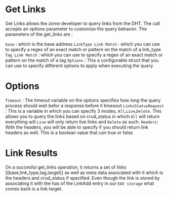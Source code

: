 # Get Links
Get Links allows the zome developer to query links from the DHT. The call accepts an options parameter to customize the query behavior. The parameters of the get_links are : 

`base` : which is the base address
`LinkType Link Match` : which you can use to specify a regex of an exact match or pattern on the match of a link_type
`Tag Link Match` : which you can use to specify a regex of an exact match or pattern on the match of a tag
`Options` : This a configurable struct that you can use to specify different options to apply when executing the query.

# Options
`Timeout` : The timeout variable on the options specifies how long the query process should wait befor a response before it timesout
`LinksStatusRequest` : This is a variable in which you can specify 3 modes, `All`,`Live`,`Delete`. This allows you to query the links based on crud_status in which `All` will return everything will `Live` will only return live links and `Delete` as such.
`Headers`: With the headers, you will be able to specify if you should return link headers as well. This is a boolean value that can true or false


# Link Results

On a succesful get_links operation, it returns a set of links [(base,link_type,tag,target)] as well as meta data associated with it which is the headers and crud_status if specified. Even though the link is stored by associating it with the has of the LinkAdd entry in our `EAV storage` what comes back is a link target.  
 
